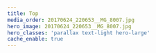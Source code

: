 ```yaml
---
title: Top
media_order: 20170624_220653__MG_8007.jpg
hero_image: 20170624_220653__MG_8007.jpg
hero_classes: 'parallax text-light hero-large'
cache_enable: true
---
```



